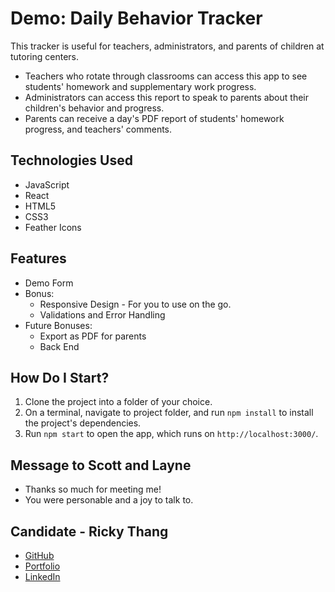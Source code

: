 # Demo: Daily Behavior Tracker

This tracker is useful for teachers, administrators, and parents of children at tutoring centers. 
- Teachers who rotate through classrooms can access this app to see students' homework and supplementary work progress. 
- Administrators can access this report to speak to parents about their children's behavior and progress.
- Parents can receive a day's PDF report of students' homework progress, and teachers' comments.

## Technologies Used

- JavaScript
- React
- HTML5
- CSS3
- Feather Icons

## Features

- Demo Form
- Bonus:
    - Responsive Design - For you to use on the go.
    - Validations and Error Handling
- Future Bonuses:
    - Export as PDF for parents
    - Back End

## How Do I Start?

1. Clone the project into a folder of your choice.
2. On a terminal, navigate to project folder, and run `npm install` to install the project's dependencies.
3. Run `npm start` to open the app, which runs on `http://localhost:3000/`.

## Message to Scott and Layne

- Thanks so much for meeting me!
- You were personable and a joy to talk to.

## Candidate - Ricky Thang

- [GitHub](https://github.com/rickythewriter)
- [Portfolio](rickythang.com)
- [LinkedIn](https://www.linkedin.com/in/ricky-thang-88307a100)
